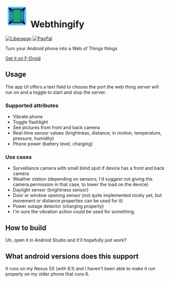 # ![](app/src/main/res/mipmap-hdpi/ic_launcher.png) Webthingify
[![Liberapay](https://img.shields.io/liberapay/receives/freaktechnik.svg?logo=liberapay)](https://liberapay.com/freaktechnik/donate) [![PayPal](https://img.shields.io/badge/PayPal-Tip-blue.svg?logo=paypal)](https://www.paypal.me/freaktechnik
)

Turn your Android phone into a Web of Things things

[Get it on F-Droid](https://f-droid.org/en/packages/be.humanoids.webthingify)

## Usage

The app UI offers a text field to choose the port the web thing server will run on and a toggle to
start and stop the server.

### Supported attributes

- Vibrate phone
- Toggle flashlight
- See pictures from front and back camera
- Real-time sensor values (brightness, distance, in motion, temperature, pressure, humidity)
- Phone power (battery level, charging)

### Use cases

- Surveillance camera with small blind spot if device has a front and back camera
- Weather station (depending on sensors; I'd suggest not giving the camera permission in that case, to lower the load on the device)
- Daylight sensor (brightness sensor)
- Door or window opening sensor (not quite implemented nicely yet, but movement or distance properties can be used for it)
- Power outage detector (charging property)
- I'm sure the vibration action could be used for something.

## How to build

Uh, open it in Android Studio and it'll hopefully just work?

## What android versions does this support

It runs on my Nexus 5X (with 8.1) and I haven't been able to make it run properly on my older phone that runs 6.
